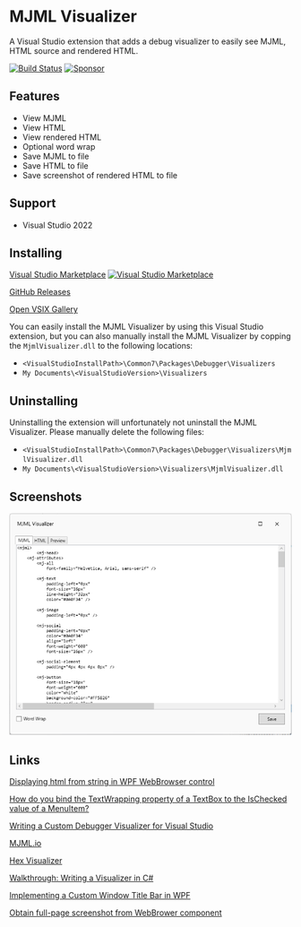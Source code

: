 # MJML Visualizer
A Visual Studio extension that adds a debug visualizer to easily see MJML, HTML source and rendered HTML.

[![Build Status](https://github.com/sboulema/MjmlVisualizer/actions/workflows/workflow.yml/badge.svg)](https://github.com/sboulema/MjmlVisualizer/actions/workflows/workflow.yml)
[![Sponsor](https://img.shields.io/badge/-Sponsor-fafbfc?logo=GitHub%20Sponsors)](https://github.com/sponsors/sboulema)

## Features
- View MJML
- View HTML
- View rendered HTML
- Optional word wrap
- Save MJML to file
- Save HTML to file
- Save screenshot of rendered HTML to file

## Support
- Visual Studio 2022

## Installing
[Visual Studio Marketplace](https://marketplace.visualstudio.com/items?itemName=SamirBoulema.MjmlVisualizer) [![Visual Studio Marketplace](https://img.shields.io/vscode-marketplace/v/SamirBoulema.MjmlVisualizer.svg?style=flat)](https://marketplace.visualstudio.com/items?itemName=SamirBoulema.MjmlVisualizer)

[GitHub Releases](https://github.com/sboulema/MjmlVisualizer/releases)

[Open VSIX Gallery](https://www.vsixgallery.com/extension/MjmlVisualizer.771344e3-c441-46ee-88bd-2295144a2ef8)

You can easily install the MJML Visualizer by using this Visual Studio extension,
but you can also manually install the MJML Visualizer by copping the `MjmlVisualizer.dll` to 
the following locations:
- `<VisualStudioInstallPath>\Common7\Packages\Debugger\Visualizers`
- `My Documents\<VisualStudioVersion>\Visualizers`

## Uninstalling
Uninstalling the extension will unfortunately not uninstall the MJML Visualizer. Please manually delete the following files:
- `<VisualStudioInstallPath>\Common7\Packages\Debugger\Visualizers\MjmlVisualizer.dll`
- `My Documents\<VisualStudioVersion>\Visualizers\MjmlVisualizer.dll`

## Screenshots
[![Screenshot](https://raw.githubusercontent.com/sboulema/MjmlVisualizer/main/art/Screenshot.png)](https://raw.githubusercontent.com/sboulema/MjmlVisualizer/main/art/Screenshot.png)

## Links
[Displaying html from string in WPF WebBrowser control](https://stackoverflow.com/questions/2585782/displaying-html-from-string-in-wpf-webbrowser-control)

[How do you bind the TextWrapping property of a TextBox to the IsChecked value of a MenuItem?](https://stackoverflow.com/questions/250840/how-do-you-bind-the-textwrapping-property-of-a-textbox-to-the-ischecked-value-of)

[Writing a Custom Debugger Visualizer for Visual Studio](https://wrightfully.com/series/debugger-visualizer)

[MJML.io](https://mjml.io/)

[Hex Visualizer](https://bitbucket.org/mmihajlovic/hex-visualizer/src/master/)

[Walkthrough: Writing a Visualizer in C#](https://learn.microsoft.com/en-us/visualstudio/debugger/walkthrough-writing-a-visualizer-in-csharp?view=vs-2022)

[Implementing a Custom Window Title Bar in WPF](https://engy.us/blog/2020/01/01/implementing-a-custom-window-title-bar-in-wpf/)

[Obtain full-page screenshot from WebBrower component](https://stackoverflow.com/questions/28222923/obtain-full-page-screenshot-from-webbrower-component)